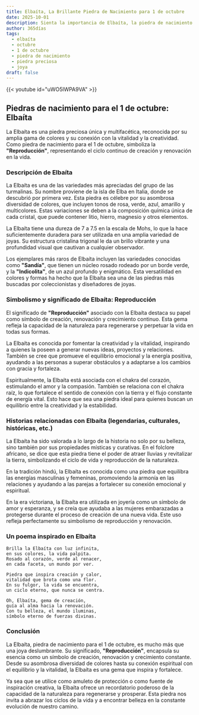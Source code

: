 ```yaml
---
title: Elbaíta, La Brillante Piedra de Nacimiento para 1 de octubre
date: 2025-10-01
description: Sienta la importancia de Elbaíta, la piedra de nacimiento de 1 de octubre que simboliza Reproducción. Deje que su belleza y significado iluminen su día.
author: 365días
tags:
  - elbaíta
  - octubre
  - 1 de octubre
  - piedra de nacimiento
  - piedra preciosa
  - joya
draft: false
---
```


{{< youtube id="uWO5lWPA9VA" >}}

## Piedras de nacimiento para el 1 de octubre: Elbaíta

La Elbaíta es una piedra preciosa única y multifacética, reconocida por su amplia gama de colores y su conexión con la vitalidad y la creatividad. Como piedra de nacimiento para el 1 de octubre, simboliza la **"Reproducción"**, representando el ciclo continuo de creación y renovación en la vida.

### Descripción de Elbaíta

La Elbaíta es una de las variedades más apreciadas del grupo de las turmalinas. Su nombre proviene de la isla de Elba en Italia, donde se descubrió por primera vez. Esta piedra es célebre por su asombrosa diversidad de colores, que incluyen tonos de rosa, verde, azul, amarillo y multicolores. Estas variaciones se deben a la composición química única de cada cristal, que puede contener litio, hierro, magnesio y otros elementos.

La Elbaíta tiene una dureza de 7 a 7.5 en la escala de Mohs, lo que la hace suficientemente duradera para ser utilizada en una amplia variedad de joyas. Su estructura cristalina trigonal le da un brillo vibrante y una profundidad visual que cautivan a cualquier observador.

Los ejemplares más raros de Elbaíta incluyen las variedades conocidas como **"Sandía"**, que tienen un núcleo rosado rodeado por un borde verde, y la **"Indicolita"**, de un azul profundo y enigmático. Esta versatilidad en colores y formas ha hecho que la Elbaíta sea una de las piedras más buscadas por coleccionistas y diseñadores de joyas.

### Simbolismo y significado de Elbaíta: Reproducción

El significado de **"Reproducción"** asociado con la Elbaíta destaca su papel como símbolo de creación, renovación y crecimiento continuo. Esta gema refleja la capacidad de la naturaleza para regenerarse y perpetuar la vida en todas sus formas.

La Elbaíta es conocida por fomentar la creatividad y la vitalidad, inspirando a quienes la poseen a generar nuevas ideas, proyectos y relaciones. También se cree que promueve el equilibrio emocional y la energía positiva, ayudando a las personas a superar obstáculos y a adaptarse a los cambios con gracia y fortaleza.

Espiritualmente, la Elbaíta está asociada con el chakra del corazón, estimulando el amor y la compasión. También se relaciona con el chakra raíz, lo que fortalece el sentido de conexión con la tierra y el flujo constante de energía vital. Esto hace que sea una piedra ideal para quienes buscan un equilibrio entre la creatividad y la estabilidad.

### Historias relacionadas con Elbaíta (legendarias, culturales, históricas, etc.)

La Elbaíta ha sido valorada a lo largo de la historia no solo por su belleza, sino también por sus propiedades místicas y curativas. En el folclore africano, se dice que esta piedra tiene el poder de atraer lluvias y revitalizar la tierra, simbolizando el ciclo de vida y reproducción de la naturaleza.

En la tradición hindú, la Elbaíta es conocida como una piedra que equilibra las energías masculinas y femeninas, promoviendo la armonía en las relaciones y ayudando a las parejas a fortalecer su conexión emocional y espiritual.

En la era victoriana, la Elbaíta era utilizada en joyería como un símbolo de amor y esperanza, y se creía que ayudaba a las mujeres embarazadas a protegerse durante el proceso de creación de una nueva vida. Este uso refleja perfectamente su simbolismo de reproducción y renovación.

### Un poema inspirado en Elbaíta

```
Brilla la Elbaíta con luz infinita,  
en sus colores, la vida palpita.  
Rosado al corazón, verde al renacer,  
en cada faceta, un mundo por ver.  

Piedra que inspira creación y calor,  
vitalidad que brota como una flor.  
En su fulgor, la vida se encuentra,  
un ciclo eterno, que nunca se centra.  

Oh, Elbaíta, gema de creación,  
guía al alma hacia la renovación.  
Con tu belleza, el mundo iluminas,  
símbolo eterno de fuerzas divinas.  
```

### Conclusión

La Elbaíta, piedra de nacimiento para el 1 de octubre, es mucho más que una joya deslumbrante. Su significado, **"Reproducción"**, encapsula su esencia como un símbolo de creación, renovación y crecimiento constante. Desde su asombrosa diversidad de colores hasta su conexión espiritual con el equilibrio y la vitalidad, la Elbaíta es una gema que inspira y fortalece.

Ya sea que se utilice como amuleto de protección o como fuente de inspiración creativa, la Elbaíta ofrece un recordatorio poderoso de la capacidad de la naturaleza para regenerarse y prosperar. Esta piedra nos invita a abrazar los ciclos de la vida y a encontrar belleza en la constante evolución de nuestro camino.